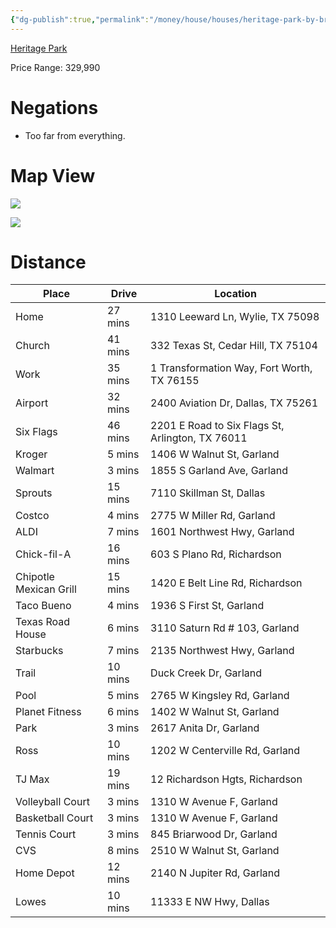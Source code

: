 ```yaml
---
{"dg-publish":true,"permalink":"/money/house/houses/heritage-park-by-brightland-homes/","tags":["homes2023"],"created":"Jun 15, 2023, 12:16 AM"}
---
```



[Heritage Park](https://www.brightlandhomes.com/new-homes/texas/dallas-fort-worth/community/Heritage-Park-183557) 

Price Range: 329,990

# Negations

- Too far from everything.

# Map View

![](https://i.imgur.com/uQsC1yL.png)

![](https://i.imgur.com/2oTtgRW.png)

# Distance 

| Place                  | Drive   | Location                                         |
|------------------------|---------|--------------------------------------------------|
| Home                   | 27 mins | 1310 Leeward Ln, Wylie, TX 75098                 |
| Church                 | 41 mins | 332 Texas St, Cedar Hill, TX 75104               |
| Work                   | 35 mins | 1 Transformation Way, Fort Worth, TX 76155       |
| Airport                | 32 mins | 2400 Aviation Dr, Dallas, TX 75261               |
| Six Flags              | 46 mins | 2201 E Road to Six Flags St, Arlington, TX 76011 |
| Kroger                 | 5 mins  | 1406 W Walnut St, Garland                        |
| Walmart                | 3 mins  | 1855 S Garland Ave, Garland                      |
| Sprouts                | 15 mins | 7110 Skillman St, Dallas                         |
| Costco                 | 4 mins  | 2775 W Miller Rd, Garland                        |
| ALDI                   | 7 mins  | 1601 Northwest Hwy, Garland                      |
| Chick-fil-A            | 16 mins | 603 S Plano Rd, Richardson                       |
| Chipotle Mexican Grill | 15 mins | 1420 E Belt Line Rd, Richardson                  |
| Taco Bueno             | 4 mins  | 1936 S First St, Garland                         |
| Texas Road House       | 6 mins  | 3110 Saturn Rd # 103, Garland                    |
| Starbucks              | 7 mins  | 2135 Northwest Hwy, Garland                      |
| Trail                  | 10 mins | Duck Creek Dr, Garland                           |
| Pool                   | 5 mins  | 2765 W Kingsley Rd, Garland                      |
| Planet Fitness         | 6 mins  | 1402 W Walnut St, Garland                        |
| Park                   | 3 mins  | 2617 Anita Dr, Garland                           |
| Ross                   | 10 mins | 1202 W Centerville Rd, Garland                   |
| TJ Max                 | 19 mins | 12 Richardson Hgts, Richardson                   |
| Volleyball Court       | 3 mins  | 1310 W Avenue F, Garland                         |
| Basketball Court       | 3 mins  | 1310 W Avenue F, Garland                         |
| Tennis Court           | 3 mins  | 845 Briarwood Dr, Garland                        |
| CVS                    | 8 mins  | 2510 W Walnut St, Garland                        |
| Home Depot             | 12 mins | 2140 N Jupiter Rd, Garland                       |
| Lowes                  | 10 mins | 11333 E NW Hwy, Dallas                           |
